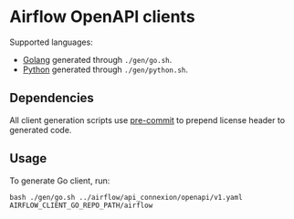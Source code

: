 <!--
 Licensed to the Apache Software Foundation (ASF) under one
 or more contributor license agreements.  See the NOTICE file
 distributed with this work for additional information
 regarding copyright ownership.  The ASF licenses this file
 to you under the Apache License, Version 2.0 (the
 "License"); you may not use this file except in compliance
 with the License.  You may obtain a copy of the License at

   http://www.apache.org/licenses/LICENSE-2.0

 Unless required by applicable law or agreed to in writing,
 software distributed under the License is distributed on an
 "AS IS" BASIS, WITHOUT WARRANTIES OR CONDITIONS OF ANY
 KIND, either express or implied.  See the License for the
 specific language governing permissions and limitations
 under the License.
-->

# Airflow OpenAPI clients

Supported languages:

* [Golang](https://github.com/apache/airflow-client-go) generated through `./gen/go.sh`.
* [Python](https://github.com/apache/airflow-client-python) generated through `./gen/python.sh`.

## Dependencies

All client generation scripts use [pre-commit](https://pre-commit.com/#install)
to prepend license header to generated code.

## Usage

To generate Go client, run:

```
bash ./gen/go.sh ../airflow/api_connexion/openapi/v1.yaml AIRFLOW_CLIENT_GO_REPO_PATH/airflow
```
